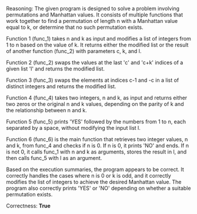 Reasoning: 
The given program is designed to solve a problem involving permutations and Manhattan values. It consists of multiple functions that work together to find a permutation of length n with a Manhattan value equal to k, or determine that no such permutation exists.

Function 1 (func_1) takes n and k as input and modifies a list of integers from 1 to n based on the value of k. It returns either the modified list or the result of another function (func_2) with parameters c, k, and l.

Function 2 (func_2) swaps the values at the last 'c' and 'c+k' indices of a given list 'l' and returns the modified list.

Function 3 (func_3) swaps the elements at indices c-1 and -c in a list of distinct integers and returns the modified list.

Function 4 (func_4) takes two integers, n and k, as input and returns either two zeros or the original n and k values, depending on the parity of k and the relationship between n and k.

Function 5 (func_5) prints 'YES' followed by the numbers from 1 to n, each separated by a space, without modifying the input list l.

Function 6 (func_6) is the main function that retrieves two integer values, n and k, from func_4 and checks if n is 0. If n is 0, it prints 'NO' and ends. If n is not 0, it calls func_1 with n and k as arguments, stores the result in l, and then calls func_5 with l as an argument.

Based on the execution summaries, the program appears to be correct. It correctly handles the cases where n is 0 or k is odd, and it correctly modifies the list of integers to achieve the desired Manhattan value. The program also correctly prints 'YES' or 'NO' depending on whether a suitable permutation exists.

Correctness: **True**